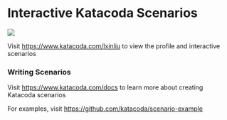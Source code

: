 # Interactive Katacoda Scenarios

[![](http://shields.katacoda.com/katacoda/lxinliu/count.svg)](https://www.katacoda.com/lxinliu "Get your profile on Katacoda.com")

Visit https://www.katacoda.com/lxinliu to view the profile and interactive scenarios

### Writing Scenarios
Visit https://www.katacoda.com/docs to learn more about creating Katacoda scenarios

For examples, visit https://github.com/katacoda/scenario-example

